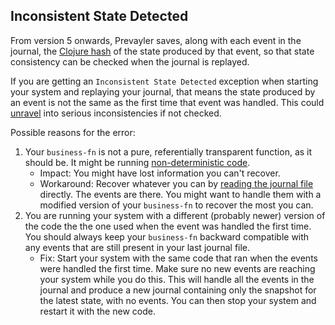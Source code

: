 ## Inconsistent State Detected

From version 5 onwards, Prevayler saves, along with each event in the journal, the [Clojure hash](https://clojuredocs.org/clojure.core/hash) of the state produced by that event, so that state consistency can be checked when the journal is replayed.

If you are getting an `Inconsistent State Detected` exception when starting your system and replaying your journal, that means the state produced by an event is not the same as the first time that event was handled. This could [unravel](https://en.wikipedia.org/wiki/Butterfly_effect) into serious inconsistencies if not checked.

Possible reasons for the error:
 1. Your `business-fn` is not a pure, referentially transparent function, as it should be. It might be running [non-deterministic code](https://stackoverflow.com/questions/17626262/java-not-deterministic).
    - Impact: You might have lost information you can't recover.
    - Workaround: Recover whatever you can by [reading the journal file](https://github.com/klauswuestefeld/prevayler-clj#files) directly. The events are there. You might want to handle them with a modified version of your `business-fn` to recover the most you can.
 2. You are running your system with a different (probably newer) version of the code the the one used when the event was handled the first time. You should always keep your `business-fn` backward compatible with any events that are still present in your last journal file.
    - Fix: Start your system with the same code that ran when the events were handled the first time. Make sure no new events are reaching your system while you do this. This will handle all the events in the journal and produce a new journal containing only the snapshot for the latest state, with no events. You can then stop your system and restart it with the new code.

